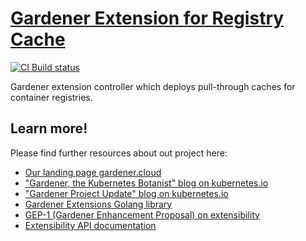 # [Gardener Extension for Registry Cache](https://gardener.cloud)

[![CI Build status](https://concourse.ci.gardener.cloud/api/v1/teams/gardener/pipelines/gardener-extension-registry-cache-main/jobs/main-head-update-job/badge)](https://concourse.ci.gardener.cloud/teams/gardener/pipelines/gardener-extension-registry-cache-main/jobs/main-head-update-job)

Gardener extension controller which deploys pull-through caches for container registries.

## Learn more!

Please find further resources about out project here:

* [Our landing page gardener.cloud](https://gardener.cloud/)
* ["Gardener, the Kubernetes Botanist" blog on kubernetes.io](https://kubernetes.io/blog/2018/05/17/gardener/)
* ["Gardener Project Update" blog on kubernetes.io](https://kubernetes.io/blog/2019/12/02/gardener-project-update/)
* [Gardener Extensions Golang library](https://godoc.org/github.com/gardener/gardener/extensions/pkg)
* [GEP-1 (Gardener Enhancement Proposal) on extensibility](https://github.com/gardener/gardener/blob/master/docs/proposals/01-extensibility.md)
* [Extensibility API documentation](https://github.com/gardener/gardener/tree/master/docs/extensions)
